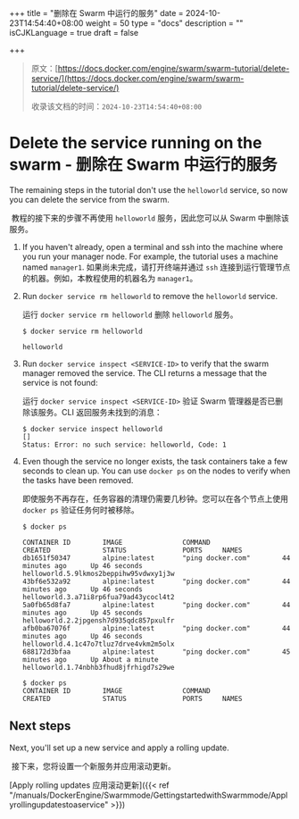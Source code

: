 +++
title = "删除在 Swarm 中运行的服务"
date = 2024-10-23T14:54:40+08:00
weight = 50
type = "docs"
description = ""
isCJKLanguage = true
draft = false

+++

> 原文：[https://docs.docker.com/engine/swarm/swarm-tutorial/delete-service/](https://docs.docker.com/engine/swarm/swarm-tutorial/delete-service/)
>
> 收录该文档的时间：`2024-10-23T14:54:40+08:00`

# Delete the service running on the swarm - 删除在 Swarm 中运行的服务

The remaining steps in the tutorial don't use the `helloworld` service, so now you can delete the service from the swarm.

​	教程的接下来的步骤不再使用 `helloworld` 服务，因此您可以从 Swarm 中删除该服务。

1. If you haven't already, open a terminal and ssh into the machine where you run your manager node. For example, the tutorial uses a machine named `manager1`. 如果尚未完成，请打开终端并通过 `ssh` 连接到运行管理节点的机器。例如，本教程使用的机器名为 `manager1`。

2. Run `docker service rm helloworld` to remove the `helloworld` service.

   运行 `docker service rm helloworld` 删除 `helloworld` 服务。

   ```console
   $ docker service rm helloworld
   
   helloworld
   ```

3. Run `docker service inspect <SERVICE-ID>` to verify that the swarm manager removed the service. The CLI returns a message that the service is not found:

   运行 `docker service inspect <SERVICE-ID>` 验证 Swarm 管理器是否已删除该服务。CLI 返回服务未找到的消息：

   ```console
   $ docker service inspect helloworld
   []
   Status: Error: no such service: helloworld, Code: 1
   ```

4. Even though the service no longer exists, the task containers take a few seconds to clean up. You can use `docker ps` on the nodes to verify when the tasks have been removed.

   即使服务不再存在，任务容器的清理仍需要几秒钟。您可以在各个节点上使用 `docker ps` 验证任务何时被移除。

   ```console
   $ docker ps
   
   CONTAINER ID        IMAGE               COMMAND                  CREATED             STATUS              PORTS     NAMES
   db1651f50347        alpine:latest       "ping docker.com"        44 minutes ago      Up 46 seconds                 helloworld.5.9lkmos2beppihw95vdwxy1j3w
   43bf6e532a92        alpine:latest       "ping docker.com"        44 minutes ago      Up 46 seconds                 helloworld.3.a71i8rp6fua79ad43ycocl4t2
   5a0fb65d8fa7        alpine:latest       "ping docker.com"        44 minutes ago      Up 45 seconds                 helloworld.2.2jpgensh7d935qdc857pxulfr
   afb0ba67076f        alpine:latest       "ping docker.com"        44 minutes ago      Up 46 seconds                 helloworld.4.1c47o7tluz7drve4vkm2m5olx
   688172d3bfaa        alpine:latest       "ping docker.com"        45 minutes ago      Up About a minute             helloworld.1.74nbhb3fhud8jfrhigd7s29we
   
   $ docker ps
   CONTAINER ID        IMAGE               COMMAND                  CREATED             STATUS              PORTS     NAMES
   ```

## Next steps

Next, you'll set up a new service and apply a rolling update.

​	接下来，您将设置一个新服务并应用滚动更新。

[Apply rolling updates 应用滚动更新]({{< ref "/manuals/DockerEngine/Swarmmode/GettingstartedwithSwarmmode/Applyrollingupdatestoaservice" >}})
